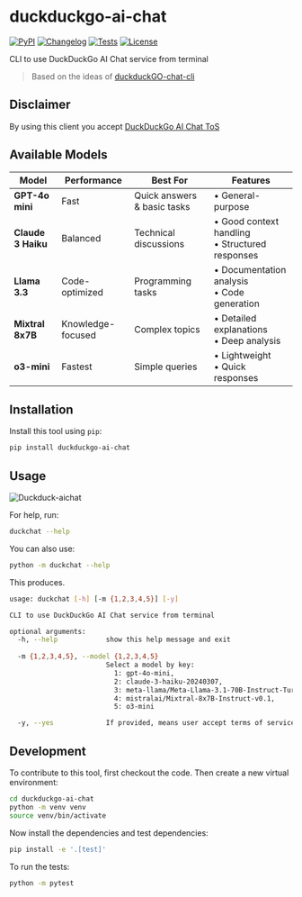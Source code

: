 # duckduckgo-ai-chat

[![PyPI](https://img.shields.io/pypi/v/duckduckgo-ai-chat.svg)](https://pypi.org/project/duckduckgo-ai-chat/)
[![Changelog](https://img.shields.io/github/v/release/sukhbinder/duckduckgo-ai-chat?include_prereleases&label=changelog)](https://github.com/sukhbinder/duckduckgo-ai-chat/releases)
[![Tests](https://github.com/sukhbinder/duckduckgo-ai-chat/actions/workflows/test.yml/badge.svg)](https://github.com/sukhbinder/duckduckgo-ai-chat/actions/workflows/test.yml)
[![License](https://img.shields.io/badge/license-Apache%202.0-blue.svg)](https://github.com/sukhbinder/duckduckgo-ai-chat/blob/master/LICENSE)

CLI to use DuckDuckGo AI Chat service from terminal

> Based on the ideas of [duckduckGO-chat-cli](https://github.com/benoitpetit/duckduckGO-chat-cli)

## Disclaimer
By using this client you accept [DuckDuckGo AI Chat ToS](https://duckduckgo.com/aichat/privacy-terms)

## Available Models

| Model | Performance | Best For | Features |
|-------|------------|----------|-----------|
| **GPT-4o mini** | Fast | Quick answers & basic tasks | • General-purpose |
| **Claude 3 Haiku** | Balanced | Technical discussions | • Good context handling<br>• Structured responses |
| **Llama 3.3** | Code-optimized | Programming tasks | • Documentation analysis<br>• Code generation |
| **Mixtral 8x7B** | Knowledge-focused | Complex topics | • Detailed explanations<br>• Deep analysis |
| **o3-mini** | Fastest | Simple queries | • Lightweight<br>• Quick responses |


## Installation

Install this tool using `pip`:

```bash
pip install duckduckgo-ai-chat
```
## Usage

![Duckduck-aichat](https://raw.githubusercontent.com/sukhbinder/duckduckgo-aichat/main/demo-duckchat.gif)


For help, run:
```bash
duckchat --help
```
You can also use:
```bash
python -m duckchat --help
```

This produces.
```bash
usage: duckchat [-h] [-m {1,2,3,4,5}] [-y]

CLI to use DuckDuckGo AI Chat service from terminal

optional arguments:
  -h, --help            show this help message and exit
  
  -m {1,2,3,4,5}, --model {1,2,3,4,5}
                        Select a model by key: 
                          1: gpt-4o-mini, 
                          2: claude-3-haiku-20240307, 
                          3: meta-llama/Meta-Llama-3.1-70B-Instruct-Turbo, 
                          4: mistralai/Mixtral-8x7B-Instruct-v0.1, 
                          5: o3-mini

  -y, --yes             If provided, means user accept terms of service.

```
## Development

To contribute to this tool, first checkout the code. Then create a new virtual environment:
```bash
cd duckduckgo-ai-chat
python -m venv venv
source venv/bin/activate
```
Now install the dependencies and test dependencies:
```bash
pip install -e '.[test]'
```
To run the tests:
```bash
python -m pytest
```
